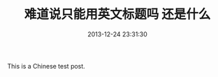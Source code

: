 ﻿---
title: 难道说只能用英文标题吗 还是什么
date: 2013-12-24 23:31:30
categories:
- test/test
tags:
---

This is a Chinese test post.


